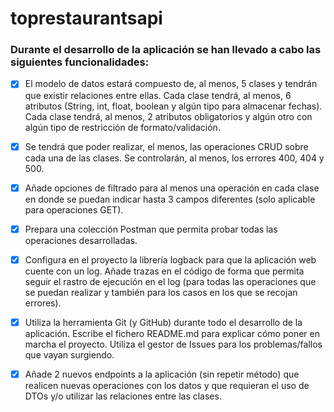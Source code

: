 # toprestaurantsapi

### Durante el desarrollo de la aplicación se han llevado a cabo las siguientes funcionalidades:

- [x] El modelo de datos estará compuesto de, al menos, 5 clases y tendrán que existir relaciones entre ellas. Cada clase tendrá, al menos, 6 atributos (String, int, float, boolean y algún tipo para almacenar fechas). Cada clase tendrá, al menos, 2 atributos obligatorios y algún otro con algún tipo de restricción de formato/validación.
- [x] Se tendrá que poder realizar, el menos, las operaciones CRUD sobre cada una de las clases. Se controlarán, al menos, los errores 400, 404 y 500.
- [x] Añade opciones de filtrado para al menos una operación en cada clase en donde se puedan indicar hasta 3 campos diferentes (solo aplicable para operaciones GET).
- [x] Prepara una colección Postman que permita probar todas las operaciones desarrolladas.
- [x] Configura en el proyecto la librería logback para que la aplicación web cuente con un log. Añade trazas en el código de forma que permita seguir el rastro de ejecución en el log (para todas las operaciones que se puedan realizar y también para los casos en los que se recojan errores).
- [x] Utiliza la herramienta Git (y GitHub) durante todo el desarrollo de la aplicación. Escribe el fichero README.md para explicar cómo poner en marcha el proyecto. Utiliza el gestor de Issues para los problemas/fallos que vayan surgiendo.
- [x] Añade 2 nuevos endpoints a la aplicación (sin repetir método) que realicen nuevas operaciones con los datos y que requieran el uso de DTOs y/o utilizar las relaciones entre las clases.

